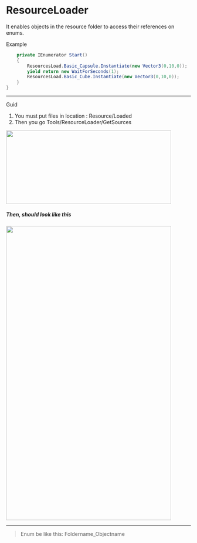 # ResourceLoader
It enables objects in the resource folder to access their references on enums.

Example
```csharp
    private IEnumerator Start()
    {
        ResourcesLoad.Basic_Capsule.Instantiate(new Vector3(0,10,0));
        yield return new WaitForSeconds(1);
        ResourcesLoad.Basic_Cube.Instantiate(new Vector3(0,10,0));
    }
}
```

------------

Guid

1. You must put files in location : Resource/Loaded
2. Then you go Tools/ResourceLoader/GetSources
<img src="https://i.imgur.com/g6xI1kk.png" width="450" height="200" />




##### Then, should look like this

<img src="https://i.imgur.com/ocQzrF9.png" width="450" height="800" />

------------


> Enum be like this: Foldername_Objectname

